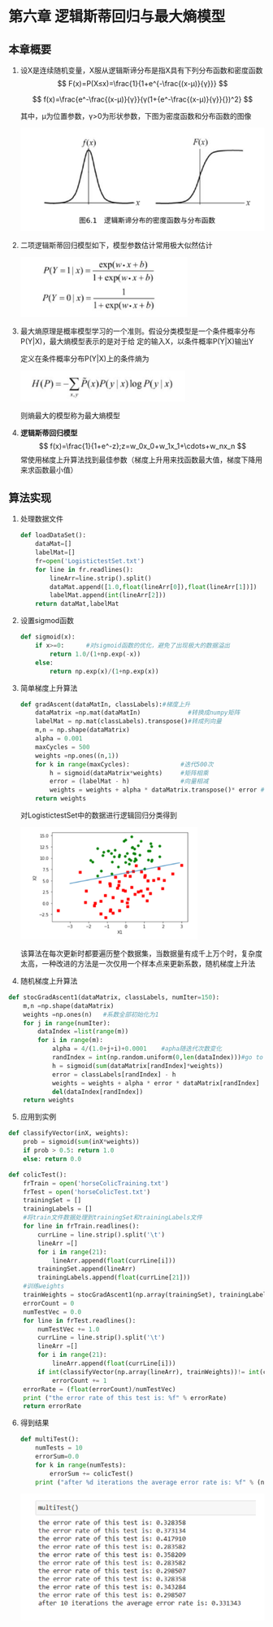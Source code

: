 # 第六章 逻辑斯蒂回归与最大熵模型

## 本章概要

1. 设X是连续随机变量，X服从逻辑斯谛分布是指X具有下列分布函数和密度函数
   $$
   F(x)=P(X≤x)=\frac{1}{1+e^{-\frac{(x-μ)}{γ}}}
   $$

   $$
   f(x)=\frac{e^-\frac{(x-μ)}{γ}}{γ(1+{e^-\frac{(x-μ)}{γ}}{})^2}
   $$

   其中，μ为位置参数，γ>0为形状参数，下图为密度函数和分布函数的图像

   <img src="images/6.%E9%80%BB%E8%BE%91%E6%96%AF%E8%92%82%E5%9B%9E%E5%BD%92%E4%B8%8E%E6%9C%80%E5%A4%A7%E7%86%B5%E6%A8%A1%E5%9E%8B/image-20211109154632715.png" alt="image-20211109154632715" style="zoom:80%;" />

2. 二项逻辑斯蒂回归模型如下，模型参数估计常用极大似然估计

   <img src="images/6.%E9%80%BB%E8%BE%91%E6%96%AF%E8%92%82%E5%9B%9E%E5%BD%92%E4%B8%8E%E6%9C%80%E5%A4%A7%E7%86%B5%E6%A8%A1%E5%9E%8B/image-20211109154651601.png" alt="image-20211109154651601" style="zoom:75%;" />

   

3. 最大熵原理是概率模型学习的⼀个准则。假设分类模型是⼀个条件概率分布P(Y|X)，最大熵模型表示的是对于给
   定的输入X，以条件概率P(Y|X)输出Y

   定义在条件概率分布P(Y|X)上的条件熵为

   <img src="images/6.%E9%80%BB%E8%BE%91%E6%96%AF%E8%92%82%E5%9B%9E%E5%BD%92%E4%B8%8E%E6%9C%80%E5%A4%A7%E7%86%B5%E6%A8%A1%E5%9E%8B/image-20211109154716966.png" alt="image-20211109154716966" style="zoom:80%;" />

   则熵最大的模型称为最大熵模型

4. **逻辑斯蒂回归模型**
   $$
   f(x)=\frac{1}{1+e^-z};z=w_0x_0+w_1x_1+\cdots+w_nx_n
   $$
   常使用梯度上升算法找到最佳参数（梯度上升用来找函数最大值，梯度下降用来求函数最小值）

## 算法实现

1. 处理数据文件

   ```python
   def loadDataSet():
       dataMat=[]
       labelMat=[]
       fr=open('LogistictestSet.txt')
       for line in fr.readlines():
           lineArr=line.strip().split()
           dataMat.append([1.0,float(lineArr[0]),float(lineArr[1])])
           labelMat.append(int(lineArr[2]))
       return dataMat,labelMat
   ```

2. 设置sigmod函数

   ```python
   def sigmoid(x):
       if x>=0:      #对sigmoid函数的优化，避免了出现极大的数据溢出
           return 1.0/(1+np.exp(-x))
       else:
           return np.exp(x)/(1+np.exp(x))
   ```

3. 简单梯度上升算法

   ```python
   def gradAscent(dataMatIn, classLabels):#梯度上升
       dataMatrix =np.mat(dataMatIn)             #转换成numpy矩阵
       labelMat = np.mat(classLabels).transpose()#转成列向量
       m,n = np.shape(dataMatrix)
       alpha = 0.001
       maxCycles = 500
       weights =np.ones((n,1))
       for k in range(maxCycles):              #迭代500次
           h = sigmoid(dataMatrix*weights)     #矩阵相乘
           error = (labelMat - h)              #向量相减
           weights = weights + alpha * dataMatrix.transpose()* error #矩阵乘法
       return weights
   ```

   对LogistictestSet中的数据进行逻辑回归分类得到

   <img src="images/6.%E9%80%BB%E8%BE%91%E6%96%AF%E8%92%82%E5%9B%9E%E5%BD%92%E4%B8%8E%E6%9C%80%E5%A4%A7%E7%86%B5%E6%A8%A1%E5%9E%8B/image-20211109154741141.png" alt="image-20211109154741141" style="zoom:80%;" />

   该算法在每次更新时都要遍历整个数据集，当数据量有成千上万个时，复杂度太高，一种改进的方法是一次仅用一个样本点来更新系数，随机梯度上升法

4.  随机梯度上升算法

   ```python
   def stocGradAscent1(dataMatrix, classLabels, numIter=150):
       m,n =np.shape(dataMatrix)
       weights =np.ones(n)   #系数全部初始化为1
       for j in range(numIter):
           dataIndex =list(range(m))
           for i in range(m):
               alpha = 4/(1.0+j+i)+0.0001    #apha随迭代次数变化
               randIndex = int(np.random.uniform(0,len(dataIndex)))#go to 0 because of the constant
               h = sigmoid(sum(dataMatrix[randIndex]*weights))
               error = classLabels[randIndex] - h
               weights = weights + alpha * error * dataMatrix[randIndex]
               del(dataIndex[randIndex])
       return weights
   ```

5.  应用到实例

   ```python
   def classifyVector(inX, weights):
       prob = sigmoid(sum(inX*weights))
       if prob > 0.5: return 1.0
       else: return 0.0
   ```

   ```python
   def colicTest():
       frTrain = open('horseColicTraining.txt')
       frTest = open('horseColicTest.txt')
       trainingSet = []
       trainingLabels = []
       #将train文件数据处理到trainingSet和trainingLabels文件
       for line in frTrain.readlines():
           currLine = line.strip().split('\t')
           lineArr =[]
           for i in range(21):
               lineArr.append(float(currLine[i]))
           trainingSet.append(lineArr)
           trainingLabels.append(float(currLine[21]))
       #训练weights
       trainWeights = stocGradAscent1(np.array(trainingSet), trainingLabels, 1000)
       errorCount = 0
       numTestVec = 0.0
       for line in frTest.readlines():
           numTestVec += 1.0
           currLine = line.strip().split('\t')
           lineArr =[]
           for i in range(21):
               lineArr.append(float(currLine[i]))
           if int(classifyVector(np.array(lineArr), trainWeights))!= int(currLine[21]):
               errorCount += 1
       errorRate = (float(errorCount)/numTestVec)
       print ("the error rate of this test is: %f" % errorRate)
       return errorRate
   ```

6. 得到结果

   ```python
   def multiTest():
       numTests = 10
       errorSum=0.0
       for k in range(numTests):
           errorSum += colicTest()
       print ("after %d iterations the average error rate is: %f" % (numTests, errorSum/float(numTests)))
   ```

   ![image-20211109154753232](images/6.%E9%80%BB%E8%BE%91%E6%96%AF%E8%92%82%E5%9B%9E%E5%BD%92%E4%B8%8E%E6%9C%80%E5%A4%A7%E7%86%B5%E6%A8%A1%E5%9E%8B/image-20211109154753232.png)

